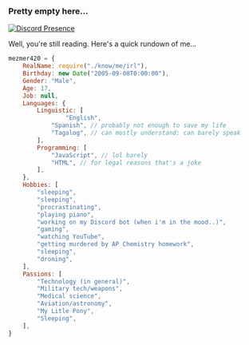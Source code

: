### Pretty empty here...

[![Discord Presence](https://lanyard.cnrad.dev/api/527285622809952256)](https://discord.com/users/1050068996763959407)

Well, you're still reading. Here's a quick rundown of me...

```javascript
mezmer420 = {
	RealName: require("./know/me/irl"),
	Birthday: new Date("2005-09-08T0:00:00"),
	Gender: "Male",
	Age: 17,
	Job: null,
	Languages: {
		Linguistic: [
		        "English",
			"Spanish", // probably not enough to save my life
			"Tagalog", // can mostly understand; can barely speak
		],
		Programming: [
			"JavaScript", // lol barely
			"HTML", // for legal reasons that's a joke
		],
	},
	Hobbies: [
		"sleeping",
		"sleeping",
		"procrastinating",
		"playing piano",
		"working on my Discord bot (when i'm in the mood..)",
		"gaming",
		"watching YouTube",
		"getting murdered by AP Chemistry homework",
		"sleeping",
		"droning",
	],
	Passions: [
		"Technology (in general)",
		"Military tech/weapons",
		"Medical science",
		"Aviation/astronomy",
		"My Litle Pony",
		"Sleeping",
	],
}
```

<!--
**mezmer420/mezmer420** is a ✨ _special_ ✨ repository because its `README.md` (this file) appears on your GitHub profile.

Here are some ideas to get you started:

- 🔭 I’m currently working on ...
- 🌱 I’m currently learning ...
- 👯 I’m looking to collaborate on ...
- 🤔 I’m looking for help with ...
- 💬 Ask me about ...
- 📫 How to reach me: ...
- 😄 Pronouns: ...
- ⚡ Fun fact: ...
-->
